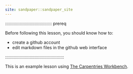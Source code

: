 ```yaml
---
site: sandpaper::sandpaper_site
---
```


:::::::::::::::::::::::::::::::::::::: prereq

Before following this lesson, you should know how to:
- create a github account
- edit markdown files in the github web interface

::::::::::::::::::::::::::::::::::::::::::::::::

This is an example lesson using [The Carpentries Workbench][workbench]. 


[workbench]: https://carpentries.github.io/sandpaper-docs

